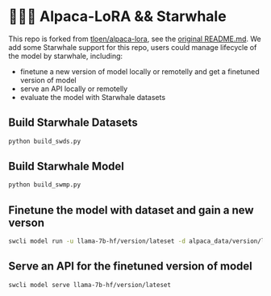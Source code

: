 # 🦙🌲🤏 Alpaca-LoRA && Starwhale

This repo is forked from [tloen/alpaca-lora](https://github.com/tloen/alpaca-lora), see the [original README.md](README_original.md). We add some Starwhale support for this repo, users could manage lifecycle of the model by starwhale, including:
- finetune a new version of model locally or remotelly and get a finetuned version of model
- serve an API locally or remotelly
- evaluate the model with Starwhale datasets

## Build Starwhale Datasets

```python
python build_swds.py
```

## Build Starwhale Model

```python
python build_swmp.py
```

## Finetune the model with dataset and gain a new verson

```bash
swcli model run -u llama-7b-hf/version/lateset -d alpaca_data/version/lateset -h finetune
```

## Serve an API for the finetuned version of model

```bash
swcli model serve llama-7b-hf/version/lateset
```